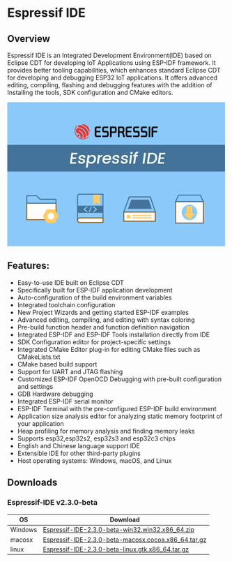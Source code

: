 # Espressif IDE

## Overview
Espressif IDE is an Integrated Development Environment(IDE) based on Eclipse CDT for developing IoT Applications using ESP-IDF framework. It provides better tooling capabilities, which enhances standard Eclipse CDT for developing and debugging ESP32 IoT applications. It offers advanced editing, compiling, flashing and debugging features with the addition of Installing the tools, SDK configuration and CMake editors.

![](images/espressifide_splash.bmp)

## Features:
- Easy-to-use IDE built on Eclipse CDT 
- Specifically built for ESP-IDF application development
- Auto-configuration of the build environment variables
- Integrated toolchain configuration
- New Project Wizards and getting started ESP-IDF examples
- Advanced editing, compiling, and editing with syntax coloring
- Pre-build function header and function definition navigation
- Integrated ESP-IDF and ESP-IDF Tools installation directly from IDE
- SDK Configuration editor for project-specific settings 
- Integrated CMake Editor plug-in for editing CMake files such as CMakeLists.txt
- CMake based build support
- Support for UART and JTAG flashing
- Customized ESP-IDF OpenOCD Debugging with pre-built configuration and settings
- GDB Hardware debugging
- Integrated ESP-IDF serial monitor
- ESP-IDF Terminal with the pre-configured ESP-IDF build environment
- Application size analysis editor for analyzing static memory footprint of your application
- Heap profiling for memory analysis and finding memory leaks
- Supports esp32,esp32s2, esp32s3 and esp32c3 chips
- English and Chinese language support IDE
- Extensible IDE for other third-party plugins
- Host operating systems: Windows, macOS, and Linux 

## Downloads
### Espressif-IDE v2.3.0-beta

| OS  | Download |
| ------------- | ------------- |
| Windows  | <a href ="https://dl.espressif.com/dl/espressif-ide//Espressif-IDE-2.3.0-beta-win32.win32.x86_64.zip">Espressif-IDE-2.3.0-beta-win32.win32.x86_64.zip</a>  |
| macosx | <a href ="https://dl.espressif.com/dl/espressif-ide//Espressif-IDE-2.3.0-beta-macosx.cocoa.x86_64.tar.gz">Espressif-IDE-2.3.0-beta-macosx.cocoa.x86_64.tar.gz</a>  |
| linux | <a href ="https://dl.espressif.com/dl/espressif-ide//Espressif-IDE-2.3.0-beta-linux.gtk.x86_64.tar.gz">Espressif-IDE-2.3.0-beta-linux.gtk.x86_64.tar.gz</a>  |
